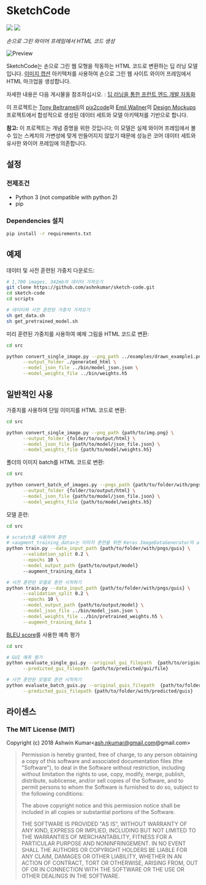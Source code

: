 # SketchCode

![](https://img.shields.io/badge/python-3-brightgreen.svg) ![](https://img.shields.io/badge/tensorflow-1.1.0-orange.svg)

*손으로 그린 와이어 프레임에서 HTML 코드 생성*

![Preview](https://github.com/ashnkumar/sketch-code/blob/master/image_for_documents/header_image.png)

SketchCode는 손으로 그린 웹 모형을 작동하는 HTML 코드로 변환하는 딥 러닝 모델입니다. [이미지 캡션](https://towardsdatascience.com/image-captioning-in-deep-learning-9cd23fb4d8d2) 아키텍처를 사용하여 손으로 그린 웹 사이트 와이어 프레임에서 HTML 마크업을 생성합니다.

자세한 내용은 다음 게시물을 참조하십시오. : [딥 러닝을 통한 프런트 엔드 개발 자동화](https://blog.insightdatascience.com/automated-front-end-development-using-deep-learning-3169dd086e82)

이 프로젝트는 [Tony Beltramelli](https://github.com/tonybeltramelli)의 [pix2code](https://github.com/tonybeltramelli/pix2code)와 [Emil Wallner](https://github.com/emilwallner)의 [Design Mockups](https://github.com/emilwallner/Screenshot-to-code-in-Keras) 프로젝트에서 합성적으로 생성된 데이터 세트와 모델 아키텍처를 기반으로 합니다.

<b>참고:</b> 이 프로젝트는 개념 증명을 위한 것입니다; 이 모델은 실제 와이어 프레임에서 볼 수 있는 스케치의 가변성에 맞게 만들어지지 않았기 때문에 성능은 코어 데이터 세트와 유사한 와이어 프레임에 의존합니다.


## 설정
### 전제조건

- Python 3 (not compatible with python 2)
- pip

### Dependencies 설치

```sh
pip install -r requirements.txt
```

## 예제

데이터 및 사전 훈련된 가중치 다운로드:
```sh
# 1,700 images, 342mb의 데이터 가져오기
git clone https://github.com/ashnkumar/sketch-code.git
cd sketch-code
cd scripts

# 데이터와 사전 훈련된 가중치 가져오기
sh get_data.sh
sh get_pretrained_model.sh
```

미리 훈련된 가중치를 사용하여 예제 그림을 HTML 코드로 변환:
```sh
cd src

python convert_single_image.py --png_path ../examples/drawn_example1.png \
      --output_folder ./generated_html \
      --model_json_file ../bin/model_json.json \
      --model_weights_file ../bin/weights.h5
```


## 일반적인 사용

가중치를 사용하여 단일 이미지를 HTML 코드로 변환:
```sh
cd src

python convert_single_image.py --png_path {path/to/img.png} \
      --output_folder {folder/to/output/html} \
      --model_json_file {path/to/model/json_file.json} \
      --model_weights_file {path/to/model/weights.h5}
```

폴더의 이미지 batch를 HTML 코드로 변환:
```sh
cd src

python convert_batch_of_images.py --pngs_path {path/to/folder/with/pngs} \
      --output_folder {folder/to/output/html} \
      --model_json_file {path/to/model/json_file.json} \
      --model_weights_file {path/to/model/weights.h5}
```

모델 훈련:
```sh
cd src

# scratch를 사용하여 훈련
# <augment_training_data>는 이미지 훈련을 위한 Keras ImageDataGenerator의 augment 기능을 추가
python train.py --data_input_path {path/to/folder/with/pngs/guis} \
      --validation_split 0.2 \
      --epochs 10 \
      --model_output_path {path/to/output/model}
      --augment_training_data 1

# 사전 훈련된 모델로 훈련 시작하기
python train.py --data_input_path {path/to/folder/with/pngs/guis} \
      --validation_split 0.2 \
      --epochs 10 \
      --model_output_path {path/to/output/model} \
      --model_json_file ../bin/model_json.json \
      --model_weights_file ../bin/pretrained_weights.h5 \
      --augment_training_data 1
```

[BLEU score](https://machinelearningmastery.com/calculate-bleu-score-for-text-python/)를 사용한 예측 평가
```sh
cd src

# GUI 예측 평가
python evaluate_single_gui.py --original_gui_filepath  {path/to/original/gui/file} \
      --predicted_gui_filepath {path/to/predicted/gui/file}

# 사전 훈련된 모델로 훈련 시작하기
python evaluate_batch_guis.py --original_guis_filepath  {path/to/folder/with/original/guis} \
      --predicted_guis_filepath {path/to/folder/with/predicted/guis}
```

## 라이센스

### The MIT License (MIT)

Copyright (c) 2018 Ashwin Kumar<ash.nkumar@gmail.com@gmail.com>

> Permission is hereby granted, free of charge, to any person obtaining a copy
> of this software and associated documentation files (the "Software"), to deal
> in the Software without restriction, including without limitation the rights
> to use, copy, modify, merge, publish, distribute, sublicense, and/or sell
> copies of the Software, and to permit persons to whom the Software is
> furnished to do so, subject to the following conditions:
>
> The above copyright notice and this permission notice shall be included in
> all copies or substantial portions of the Software.
>
> THE SOFTWARE IS PROVIDED "AS IS", WITHOUT WARRANTY OF ANY KIND, EXPRESS OR
> IMPLIED, INCLUDING BUT NOT LIMITED TO THE WARRANTIES OF MERCHANTABILITY,
> FITNESS FOR A PARTICULAR PURPOSE AND NONINFRINGEMENT. IN NO EVENT SHALL THE
> AUTHORS OR COPYRIGHT HOLDERS BE LIABLE FOR ANY CLAIM, DAMAGES OR OTHER
> LIABILITY, WHETHER IN AN ACTION OF CONTRACT, TORT OR OTHERWISE, ARISING FROM,
> OUT OF OR IN CONNECTION WITH THE SOFTWARE OR THE USE OR OTHER DEALINGS IN
> THE SOFTWARE.
